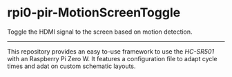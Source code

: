 # rpi0-pir-MotionScreenToggle
Toggle the HDMI signal to the screen based on motion detection.

___

This repository provides an easy to-use framework to use the *HC-SR501* with an Raspberry Pi Zero W.
It features a configuration file to adapt cycle times and adat on custom schematic layouts.
